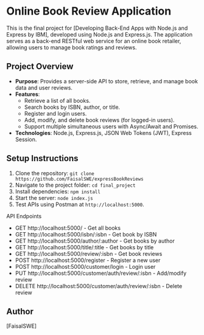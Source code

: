 # Online Book Review Application

This is the final project for [Developing Back-End Apps with Node.js and Express by IBM], developed using Node.js and Express.js. The application serves as a back-end RESTful web service for an online book retailer, allowing users to manage book ratings and reviews.

## Project Overview
- **Purpose**: Provides a server-side API to store, retrieve, and manage book data and user reviews.
- **Features**:
  - Retrieve a list of all books.
  - Search books by ISBN, author, or title.
  - Register and login users.
  - Add, modify, and delete book reviews (for logged-in users).
  - Support multiple simultaneous users with Async/Await and Promises.
- **Technologies**: Node.js, Express.js, JSON Web Tokens (JWT), Express Session.

## Setup Instructions
1. Clone the repository: `git clone https://github.com/FaisalSWE/expressBookReviews`
2. Navigate to the project folder: `cd final_project`
3. Install dependencies: `npm install`
4. Start the server: `node index.js`
5. Test APIs using Postman at `http://localhost:5000`.

API Endpoints
- GET http://localhost:5000/ - Get all books
- GET http://localhost:5000/isbn/:isbn - Get book by ISBN
- GET http://localhost:5000/author/:author - Get books by author
- GET http://localhost:5000/title/:title - Get books by title
- GET http://localhost:5000/review/:isbn - Get book reviews
- POST http://localhost:5000/register - Register a new user
- POST http://localhost:5000/customer/login - Login user
- PUT http://localhost:5000/customer/auth/review/:isbn - Add/modify review
- DELETE http://localhost:5000/customer/auth/review/:isbn - Delete review
## Author
[FaisalSWE]
